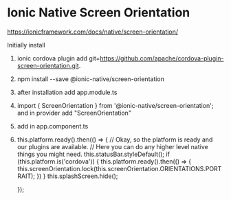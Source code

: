 # Ionic Native Screen Orientation 
https://ionicframework.com/docs/native/screen-orientation/

Initially install 
1. ionic cordova plugin add git+https://github.com/apache/cordova-plugin-screen-orientation.git.
2. npm install --save @ionic-native/screen-orientation
3. after installation add app.module.ts
4. import { ScreenOrientation } from '@ionic-native/screen-orientation'; and in provider add "ScreenOrientation"
5. add in app.component.ts
6. this.platform.ready().then(() => {
      // Okay, so the platform is ready and our plugins are available.
      // Here you can do any higher level native things you might need.
      this.statusBar.styleDefault();
      if (this.platform.is('cordova')) {
        this.platform.ready().then(() => {
          this.screenOrientation.lock(this.screenOrientation.ORIENTATIONS.PORTRAIT);
        })
      }
      this.splashScreen.hide();

    });
